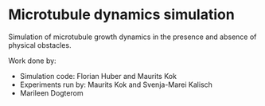 # Microtubule dynamics simulation
Simulation of microtubule growth dynamics in the presence and absence of physical obstacles.

Work done by:
- Simulation code: Florian Huber and Maurits Kok
- Experiments run by: Maurits Kok and Svenja-Marei Kalisch
- Marileen Dogterom
